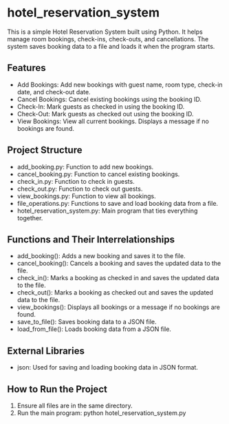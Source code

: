 # hotel_reservation_system
This is a simple Hotel Reservation System built using Python. It helps manage room bookings, check-ins, check-outs, and cancellations. The system saves booking data to a file and loads it when the program starts.

## Features
- Add Bookings: Add new bookings with guest name, room type, check-in date, and check-out date.
- Cancel Bookings: Cancel existing bookings using the booking ID.
- Check-In: Mark guests as checked in using the booking ID.
- Check-Out: Mark guests as checked out using the booking ID.
- View Bookings: View all current bookings. Displays a message if no bookings are found.

## Project Structure
- add_booking.py: Function to add new bookings.
- cancel_booking.py: Function to cancel existing bookings.
- check_in.py: Function to check in guests.
- check_out.py: Function to check out guests.
- view_bookings.py: Function to view all bookings.
- file_operations.py: Functions to save and load booking data from a file.
- hotel_reservation_system.py: Main program that ties everything together.

## Functions and Their Interrelationships
- add_booking(): Adds a new booking and saves it to the file.
- cancel_booking(): Cancels a booking and saves the updated data to the file.
- check_in(): Marks a booking as checked in and saves the updated data to the file.
- check_out(): Marks a booking as checked out and saves the updated data to the file.
- view_bookings(): Displays all bookings or a message if no bookings are found.
- save_to_file(): Saves booking data to a JSON file.
- load_from_file(): Loads booking data from a JSON file.

## External Libraries
- json: Used for saving and loading booking data in JSON format.

## How to Run the Project
1. Ensure all files are in the same directory.
2. Run the main program:
   python hotel_reservation_system.py
